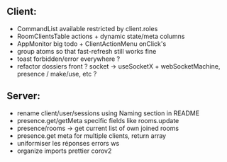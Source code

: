 ## Client:

-   CommandList available restricted by client.roles
-   RoomClientsTable actions + dynamic state/meta columns
-   AppMonitor big todo + ClientActionMenu onClick's
-   group atoms so that fast-refresh still works fine
-   toast forbidden/error everywhere ?
-   refactor dossiers front ? socket -> useSocketX + webSocketMachine, presence / make/use, etc ?

## Server:

-   rename client/user/sessions using Naming section in README
-   presence.get/getMeta specific fields like rooms.update
-   presence/rooms -> get current list of own joined rooms
-   presence.get meta for multiple clients, return array
-   uniformiser les réponses errors ws
-   organize imports prettier corov2
